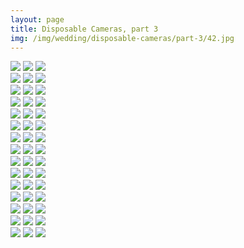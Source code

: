 ```yaml
---
layout: page
title: Disposable Cameras, part 3
img: /img/wedding/disposable-cameras/part-3/42.jpg
---
```


<!--- Row one -->
<div class="img_row">
	<a href="{{ site.baseurl }}/img/wedding/disposable-cameras/part-3/1.jpg"><img class="col one" src="{{ site.baseurl }}/img/wedding/disposable-cameras/part-3/1.jpg" /></a>
	<a href="{{ site.baseurl }}/img/wedding/disposable-cameras/part-3/2.jpg"><img class="col one" src="{{ site.baseurl }}/img/wedding/disposable-cameras/part-3/2.jpg" /></a>
	<a href="{{ site.baseurl }}/img/wedding/disposable-cameras/part-3/3.jpg"><img class="col one" src="{{ site.baseurl }}/img/wedding/disposable-cameras/part-3/3.jpg" /></a>
</div>

<!--- Row two -->
<div class="img_row">
	<a href="{{ site.baseurl }}/img/wedding/disposable-cameras/part-3/4.jpg"><img class="col one" src="{{ site.baseurl }}/img/wedding/disposable-cameras/part-3/4.jpg" /></a>
	<a href="{{ site.baseurl }}/img/wedding/disposable-cameras/part-3/5.jpg"><img class="col one" src="{{ site.baseurl }}/img/wedding/disposable-cameras/part-3/5.jpg" /></a>
	<a href="{{ site.baseurl }}/img/wedding/disposable-cameras/part-3/6.jpg"><img class="col one" src="{{ site.baseurl }}/img/wedding/disposable-cameras/part-3/6.jpg" /></a>
</div>

<!--- Row three -->
<div class="img_row">
	<a href="{{ site.baseurl }}/img/wedding/disposable-cameras/part-3/7.jpg"><img class="col one" src="{{ site.baseurl }}/img/wedding/disposable-cameras/part-3/7.jpg" /></a>
	<a href="{{ site.baseurl }}/img/wedding/disposable-cameras/part-3/8.jpg"><img class="col one" src="{{ site.baseurl }}/img/wedding/disposable-cameras/part-3/8.jpg" /></a>
	<a href="{{ site.baseurl }}/img/wedding/disposable-cameras/part-3/9.jpg"><img class="col one" src="{{ site.baseurl }}/img/wedding/disposable-cameras/part-3/9.jpg" /></a>
</div>

<!--- Row four -->
<div class="img_row">
	<a href="{{ site.baseurl }}/img/wedding/disposable-cameras/part-3/10.jpg"><img class="col one" src="{{ site.baseurl }}/img/wedding/disposable-cameras/part-3/10.jpg" /></a>
	<a href="{{ site.baseurl }}/img/wedding/disposable-cameras/part-3/11.jpg"><img class="col one" src="{{ site.baseurl }}/img/wedding/disposable-cameras/part-3/11.jpg" /></a>
	<a href="{{ site.baseurl }}/img/wedding/disposable-cameras/part-3/12.jpg"><img class="col one" src="{{ site.baseurl }}/img/wedding/disposable-cameras/part-3/12.jpg" /></a>
</div>

<!--- Row five -->
<div class="img_row">
	<a href="{{ site.baseurl }}/img/wedding/disposable-cameras/part-3/13.jpg"><img class="col one" src="{{ site.baseurl }}/img/wedding/disposable-cameras/part-3/13.jpg" /></a>
	<a href="{{ site.baseurl }}/img/wedding/disposable-cameras/part-3/14.jpg"><img class="col one" src="{{ site.baseurl }}/img/wedding/disposable-cameras/part-3/14.jpg" /></a>
	<a href="{{ site.baseurl }}/img/wedding/disposable-cameras/part-3/15.jpg"><img class="col one" src="{{ site.baseurl }}/img/wedding/disposable-cameras/part-3/15.jpg" /></a>
</div>

<!--- Row six -->
<div class="img_row">
	<a href="{{ site.baseurl }}/img/wedding/disposable-cameras/part-3/16.jpg"><img class="col one" src="{{ site.baseurl }}/img/wedding/disposable-cameras/part-3/16.jpg" /></a>
	<a href="{{ site.baseurl }}/img/wedding/disposable-cameras/part-3/17.jpg"><img class="col one" src="{{ site.baseurl }}/img/wedding/disposable-cameras/part-3/17.jpg" /></a>
	<a href="{{ site.baseurl }}/img/wedding/disposable-cameras/part-3/18.jpg"><img class="col one" src="{{ site.baseurl }}/img/wedding/disposable-cameras/part-3/18.jpg" /></a>
</div>

<!--- Row seven -->
<div class="img_row">
	<a href="{{ site.baseurl }}/img/wedding/disposable-cameras/part-3/19.jpg"><img class="col one" src="{{ site.baseurl }}/img/wedding/disposable-cameras/part-3/19.jpg" /></a>
	<a href="{{ site.baseurl }}/img/wedding/disposable-cameras/part-3/20.jpg"><img class="col one" src="{{ site.baseurl }}/img/wedding/disposable-cameras/part-3/20.jpg" /></a>
	<a href="{{ site.baseurl }}/img/wedding/disposable-cameras/part-3/21.jpg"><img class="col one" src="{{ site.baseurl }}/img/wedding/disposable-cameras/part-3/21.jpg" /></a>
</div>

<!--- Row eight -->
<div class="img_row">
	<a href="{{ site.baseurl }}/img/wedding/disposable-cameras/part-3/22.jpg"><img class="col one" src="{{ site.baseurl }}/img/wedding/disposable-cameras/part-3/22.jpg" /></a>
	<a href="{{ site.baseurl }}/img/wedding/disposable-cameras/part-3/23.jpg"><img class="col one" src="{{ site.baseurl }}/img/wedding/disposable-cameras/part-3/23.jpg" /></a>
	<a href="{{ site.baseurl }}/img/wedding/disposable-cameras/part-3/24.jpg"><img class="col one" src="{{ site.baseurl }}/img/wedding/disposable-cameras/part-3/24.jpg" /></a>
</div>

<!--- Row nine -->
<div class="img_row">
	<a href="{{ site.baseurl }}/img/wedding/disposable-cameras/part-3/25.jpg"><img class="col one" src="{{ site.baseurl }}/img/wedding/disposable-cameras/part-3/25.jpg" /></a>
	<a href="{{ site.baseurl }}/img/wedding/disposable-cameras/part-3/26.jpg"><img class="col one" src="{{ site.baseurl }}/img/wedding/disposable-cameras/part-3/26.jpg" /></a>
	<a href="{{ site.baseurl }}/img/wedding/disposable-cameras/part-3/27.jpg"><img class="col one" src="{{ site.baseurl }}/img/wedding/disposable-cameras/part-3/27.jpg" /></a>
</div>

<!--- Row ten -->
<div class="img_row">
	<a href="{{ site.baseurl }}/img/wedding/disposable-cameras/part-3/28.jpg"><img class="col one" src="{{ site.baseurl }}/img/wedding/disposable-cameras/part-3/28.jpg" /></a>
	<a href="{{ site.baseurl }}/img/wedding/disposable-cameras/part-3/29.jpg"><img class="col one" src="{{ site.baseurl }}/img/wedding/disposable-cameras/part-3/29.jpg" /></a>
	<a href="{{ site.baseurl }}/img/wedding/disposable-cameras/part-3/30.jpg"><img class="col one" src="{{ site.baseurl }}/img/wedding/disposable-cameras/part-3/30.jpg" /></a>
</div>

<!--- Row eleven -->
<div class="img_row">
	<a href="{{ site.baseurl }}/img/wedding/disposable-cameras/part-3/31.jpg"><img class="col one" src="{{ site.baseurl }}/img/wedding/disposable-cameras/part-3/31.jpg" /></a>
	<a href="{{ site.baseurl }}/img/wedding/disposable-cameras/part-3/32.jpg"><img class="col one" src="{{ site.baseurl }}/img/wedding/disposable-cameras/part-3/32.jpg" /></a>
	<a href="{{ site.baseurl }}/img/wedding/disposable-cameras/part-3/33.jpg"><img class="col one" src="{{ site.baseurl }}/img/wedding/disposable-cameras/part-3/33.jpg" /></a>
</div>

<!--- Row twelve -->
<div class="img_row">
	<a href="{{ site.baseurl }}/img/wedding/disposable-cameras/part-3/34.jpg"><img class="col one" src="{{ site.baseurl }}/img/wedding/disposable-cameras/part-3/34.jpg" /></a>
	<a href="{{ site.baseurl }}/img/wedding/disposable-cameras/part-3/35.jpg"><img class="col one" src="{{ site.baseurl }}/img/wedding/disposable-cameras/part-3/35.jpg" /></a>
	<a href="{{ site.baseurl }}/img/wedding/disposable-cameras/part-3/36.jpg"><img class="col one" src="{{ site.baseurl }}/img/wedding/disposable-cameras/part-3/36.jpg" /></a>
</div>

<!--- Row thirteen -->
<div class="img_row">
	<a href="{{ site.baseurl }}/img/wedding/disposable-cameras/part-3/37.jpg"><img class="col one" src="{{ site.baseurl }}/img/wedding/disposable-cameras/part-3/37.jpg" /></a>
	<a href="{{ site.baseurl }}/img/wedding/disposable-cameras/part-3/38.jpg"><img class="col one" src="{{ site.baseurl }}/img/wedding/disposable-cameras/part-3/38.jpg" /></a>
	<a href="{{ site.baseurl }}/img/wedding/disposable-cameras/part-3/39.jpg"><img class="col one" src="{{ site.baseurl }}/img/wedding/disposable-cameras/part-3/39.jpg" /></a>
</div>

<!--- Row fourteen -->
<div class="img_row">
	<a href="{{ site.baseurl }}/img/wedding/disposable-cameras/part-3/40.jpg"><img class="col one" src="{{ site.baseurl }}/img/wedding/disposable-cameras/part-3/40.jpg" /></a>
	<a href="{{ site.baseurl }}/img/wedding/disposable-cameras/part-3/41.jpg"><img class="col one" src="{{ site.baseurl }}/img/wedding/disposable-cameras/part-3/41.jpg" /></a>
	<a href="{{ site.baseurl }}/img/wedding/disposable-cameras/part-3/42.jpg"><img class="col one" src="{{ site.baseurl }}/img/wedding/disposable-cameras/part-3/42.jpg" /></a>
</div>

<!--- Row fifteen -->
<div class="img_row">
	<a href="{{ site.baseurl }}/img/wedding/disposable-cameras/part-3/43.jpg"><img class="col one" src="{{ site.baseurl }}/img/wedding/disposable-cameras/part-3/43.jpg" /></a>
	<a href="{{ site.baseurl }}/img/wedding/disposable-cameras/part-3/44.jpg"><img class="col one" src="{{ site.baseurl }}/img/wedding/disposable-cameras/part-3/44.jpg" /></a>
	<a href="{{ site.baseurl }}/img/wedding/disposable-cameras/part-3/45.jpg"><img class="col one" src="{{ site.baseurl }}/img/wedding/disposable-cameras/part-3/45.jpg" /></a>
</div>
